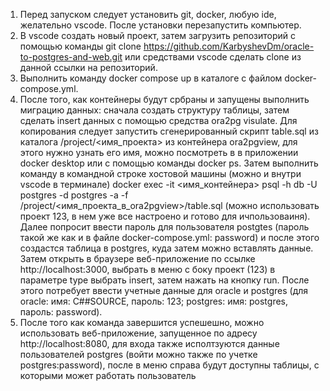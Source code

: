 1. Перед запуском следует установить git, docker, любую ide, желательно vscode. После установки перезапустить компьютер.
2. В vscode создать новый проект, затем загрузить репозиторий с помощью команды git clone https://github.com/KarbyshevDm/oracle-to-postgres-and-web.git или средствами vscode сделать clone из данной ссылки на репозиторий.
3. Выполнить команду docker compose up в каталоге с файлом docker-compose.yml.
4. После того, как контейнеры будут србраны и запущены выполнить миграцию данных: сначала создать структуру таблицы, затем сделать insert данных с помощью средства ora2pg visulate. Для копирования следует запустить сгенерированный скрипт table.sql из каталога /project/<имя_проекта> из контейнера ora2pgview, для этого нужно узнать его имя, можно посмотреть в в приложении docker desktop или с помощью команды docker ps. Затем выполнить команду в командной строке хостовой машины (можно и внутри vscode в терминале) docker exec -it <имя_контейнера>  psql -h db -U postgres -d postgres -a -f /project/<имя_проекта_в_ora2pgview>/table.sql (можно использовать проект 123, в нем уже все настроено и готово для ичпользоваиня). Далее попросит ввести пароль для пользователя postgtes (пароль такой же как и в файле docker-compose.yml: password) и после этого создастся таблица в  postgres, куда затем можно вставлять данные. Затем открыть в браузере веб-приложение по ссылке http://localhost:3000, выбрать в меню с боку проект (123) в параметре type выбрать insert, затем нажать на кнопку run. После этого потребует ввести учетные данные для oracle и postgres (для oracle: имя: C##SOURCE, пароль: 123; postgres: имя: postgres, пароль: password).
5. После того как команда завершится успешешно, можно использовать веб-приложение, запущенное по адресу http://localhost:8080, для входа также исполтзуются данные пользователей postgres (войти можно также по учетке postgres:password), после в меню справа будут доступны таблицы, с которыми может работать пользователь
